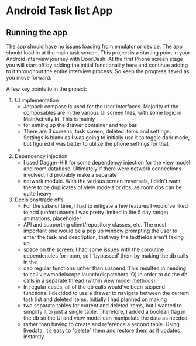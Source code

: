 # Android Task list App
## Running the app
The app should have no issues loading from emulator or device. The app should load in at the main task screen.
This project is a starting point in your Android interview journey with DoorDash. At the first Phone screen stage you will start off by adding the initial functionality here and continue adding to it throughout the entire interview process. So keep the progress saved as you move forward.

A few key points to in the project:
1. UI implementation
    * Jetpack compose is used for the user interfaces. Majority of the composables are in the various UI screen files, with some logic in MainActivity.kt. This is mainly 
    * for setting up the drawer container and top bar.
    * There are 3 screens, task screen, deleted items and settings. Settings is blank as I was going to initially use it to toggle dark mode, but figured it was better to utilize the phone settings for that
    * 
2. Dependency injection
    * I used Dagger-Hilt for some dependency injection for the view model and room database. Ultimately if there were network connections involved, I'd probably make a separate
    * network module. With the various screen traversals, I didn't want there to be duplicates of view models or dbs, as room dbs can be quite heavy
3. Decisions/trade offs
   * For the sake of time, I had to mitigate a few features I would've liked to add (unfortunately I was pretty limited in the 5 day range) animations, placeholder
   * API and supporting client/repository classes, etc. The most important one would be a pop up window prompting the user to enter the task and description; that way the textfields aren't taking up
   * space on the screen. I had some issues with the coroutine dependencies for room, so I ‘bypassed’ them by making the db calls in the 
   * dao regular functions rather than suspend. This resulted in needing to call viewmodelscope.launch(dispatchers.IO) in order to do the db calls in a separate thread (within view model methods). 
   * In regular cases, all of the db calls would’ve been suspend functions. I decided to use a drawer to navigate between the current task list and deleted items. Initially I had planned on making 
   * two separate tables for current and deleted items, but I wanted to simplify it to just a single table. Therefore, I added a boolean flag in the db so the UI and view model can manipulate the data as needed, 
   * rather than having to create and reference a second table. Using livedata, it’s easy to “delete” them and restore them as it updates instantly.






